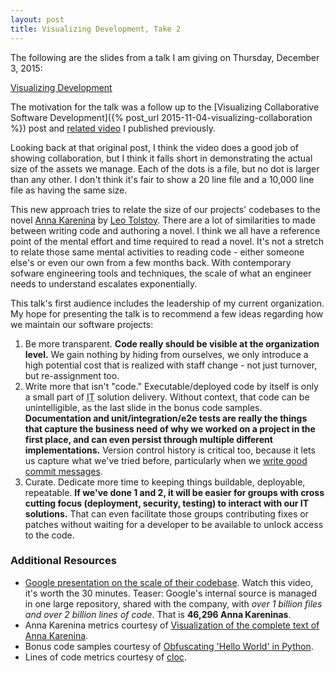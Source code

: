 ```yaml
---
layout: post
title: Visualizing Development, Take 2
---
```


The following are the slides from a talk I am giving on Thursday, December 3, 2015:

[Visualizing Development](https://docs.google.com/presentation/d/1apvuR7xTVIPQ9G_kPRSN9Hk6t9eONV7m8MaDc2OT95s/edit?usp=sharing)

The motivation for the talk was a follow up to the [Visualizing Collaborative Software Development]({% post_url 2015-11-04-visualizing-collaboration %}) post and [related video](https://www.youtube.com/watch?v=FVSVhKSBYrs) I published previously.

Looking back at that original post, I think the video does a good job of showing collaboration, but I think it falls short in demonstrating the actual size of the assets we manage. Each of the dots is a file, but no dot is larger than any other. I don't think it's fair to show a 20 line file and a 10,000 line file as having the same size.

This new approach tries to relate the size of our projects' codebases to the novel [Anna Karenina](https://en.wikipedia.org/wiki/Anna_Karenina) by [Leo Tolstoy](https://en.wikipedia.org/wiki/Leo_Tolstoy). There are a lot of similarities to made between writing code and authoring a novel. I think we all have a reference point of the mental effort and time required to read a novel. It's not a stretch to relate those same mental activities to reading code - either someone else's or even our own from a few months back. With contemporary sofware engineering tools and techniques, the scale of what an engineer needs to understand escalates exponentially. 

This talk's first audience includes the leadership of my current organization. My hope for presenting the talk is to recommend a few ideas regarding how we maintain our software projects:

1. Be more transparent. **Code really should be visible at the organization level.** We gain nothing by hiding from ourselves, we only introduce a high potential cost that is realized with staff change - not just turnover, but re-assignment too.
2. Write more that isn't "code." Executable/deployed code by itself is only a small part of <abbr title="Information Technology">IT</abbr> solution delivery. Without context, that code can be unintelligible, as the last slide in the bonus code samples. **Documentation and unit/integration/e2e tests are really the things that capture the business need of why we worked on a project in the first place, and can even persist through multiple different implementations.** Version control history is critical too, because it lets us capture what we've tried before, particularly when we [write good commit messages](http://chris.beams.io/posts/git-commit/).
3. Curate. Dedicate more time to keeping things buildable, deployable, repeatable. **If we've done 1 and 2, it will be easier for groups with cross cutting focus (deployment, security, testing) to interact with our IT solutions.** That can even facilitate those groups contributing fixes or patches without waiting for a developer to be available to unlock access to the code.

### Additional Resources

* [Google presentation on the scale of their codebase](https://www.youtube.com/watch?v=W71BTkUbdqE). Watch this video, it's worth the 30 minutes. Teaser: Google's internal source is managed in one large repository, shared with the company, with *over 1 billion files and over 2 billion lines of code*. That is **46,296 Anna Kareninas**.
* Anna Karenina metrics courtesy of [Visualization of the complete text of Anna Karenina](http://lab.softwarestudies.com/2010/11/anna-karenina.html).
* Bonus code samples courtesy of [Obfuscating 'Hello World' in Python](https://benkurtovic.com/2014/06/01/obfuscating-hello-world.html).
* Lines of code metrics courtesy of [cloc](https://github.com/AlDanial/cloc).
